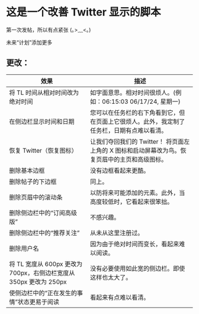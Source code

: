 # 这是一个改善 Twitter 显示的脚本

第一次发帖，所以有点紧张 (｡>﹏<｡)

未来“计划”添加更多

## 更改：

| 效果                                                               | 描述                                                                                           |
| ------------------------------------------------------------------ | ---------------------------------------------------------------------------------------------- |
| 将 TL 时间从相对时间改为绝对时间                                   | 如字面意思。相对时间很烦人。(例如：06:15:03 06/17/24, 星期一)                                  |
| 在侧边栏显示时间和日期                                             | 您可以在任务栏的右下角看到它，但在页面上它很烦人。此外，我定制了任务栏，日期有点难以看清。     |
| 恢复 Twitter（恢复图标）                                           | 让我们夺回我们的 Twitter！ 将页面左上角的 X 图标和启动屏幕改为鸟。恢复页眉中的主页和高级图标。 |
| 删除基本边框                                                       | 没有边框看起来更酷。                                                                           |
| 删除帖子的下边框                                                   | 同上。                                                                                         |
| 删除页眉中的滚动条                                                 | 以防将来可能添加的元素。此外，当高度较低时，它看起来很笨拙。                                   |
| 删除侧边栏中的“订阅高级版”                                         | 不感兴趣。                                                                                     |
| 删除侧边栏中的“推荐关注”                                           | 从未从这里注册过。                                                                             |
| 删除用户名                                                         | 因为由于绝对时间而变长，看起来难以阅读。                                                       |
| 将 TL 宽度从 600px 更改为 700px，右侧边栏宽度从 350px 更改为 250px | 没有必要使用如此宽的侧边栏。即使这样也太大了。                                                 |
| 使侧边栏中的“正在发生的事情”状态更易于阅读                         | 看起来有点难以看清。                                                                           |

